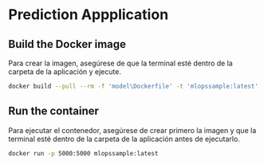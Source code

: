 # Prediction Appplication

## Build the Docker image

Para crear la imagen, asegúrese de que la terminal esté dentro de la carpeta de la aplicación y ejecute.

```bash
docker build --pull --rm -f 'model\Dockerfile' -t 'mlopssample:latest' 'model' 
```

## Run the container

Para ejecutar el contenedor, asegúrese de crear primero la imagen y que la terminal esté dentro de la carpeta de la aplicación antes de ejecutarlo.

```bash
docker run -p 5000:5000 mlopssample:latest 
```
